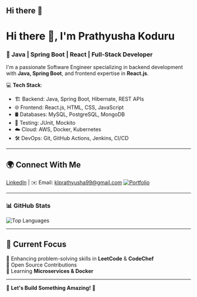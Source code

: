 ## Hi there 👋

# Hi there 👋, I'm Prathyusha Koduru 

### 🚀 Java | Spring Boot | React | Full-Stack Developer

I'm a passionate Software Engineer specializing in backend development with **Java, Spring Boot**, and frontend expertise in **React.js**.

💻 **Tech Stack**:
- 🏗 Backend: Java, Spring Boot, Hibernate, REST APIs
- 🌐 Frontend: React.js, HTML, CSS, JavaScript
- 🛢 Databases: MySQL, PostgreSQL, MongoDB
- 🧪 Testing: JUnit, Mockito
- ☁️ Cloud: AWS, Docker, Kubernetes
- 🛠 DevOps: Git, GitHub Actions, Jenkins, CI/CD
---

## 🌍 Connect With Me
[LinkedIn](https://www.linkedin.com/in/kodur1p/) | ✉️ Email: klprathyusha99@gmail.com
[![Portfolio](https://img.shields.io/badge/Portfolio-Visit-green?style=flat&logo=google-chrome)](https://yourportfolio.com)

---

### **📊 GitHub Stats**
![Top Languages](https://github-readme-stats.vercel.app/api/top-langs/?username=Kl-prathyusha&layout=compact&theme=tokyonight)

---

## 🎯 Current Focus
🔹 Enhancing problem-solving skills in **LeetCode** & **CodeChef**  
🔹 Open Source Contributions  
🔹 Learning **Microservices & Docker**  

---

🌟 **Let's Build Something Amazing!** 🚀

